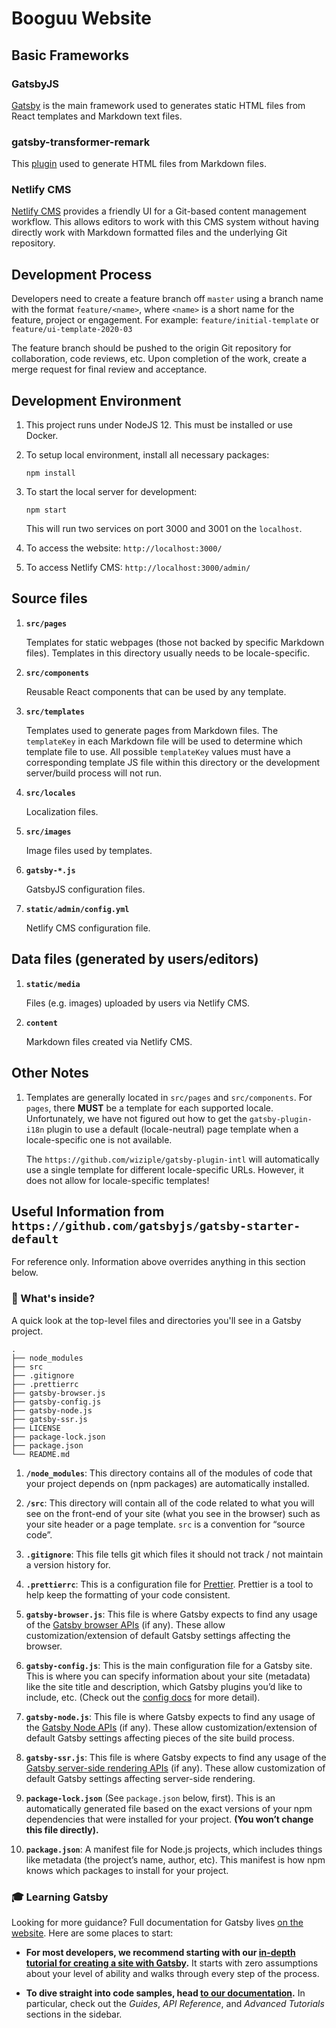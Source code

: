 # Booguu Website

## Basic Frameworks

### GatsbyJS

[Gatsby](https://www.gatsbyjs.org/) is the main framework used to generates static HTML files from React templates and Markdown text files.

### gatsby-transformer-remark

This [plugin](https://www.gatsbyjs.org/packages/gatsby-transformer-remark/) used to generate HTML files from Markdown files.

### Netlify CMS

[Netlify CMS](https://www.netlifycms.org/docs/intro/) provides a friendly UI for a Git-based content management workflow.  This allows editors to work with this CMS system without having directly work with Markdown formatted files and the underlying Git repository.


## Development Process

Developers need to create a feature branch off `master` using a branch name with the format `feature/<name>`, where `<name>` is a short name for the feature, project or engagement.  For example: `feature/initial-template` or `feature/ui-template-2020-03`

The feature branch should be pushed to the origin Git repository for collaboration, code reviews, etc.  Upon completion of the work, create a merge request for final review and acceptance.


## Development Environment

1.  This project runs under NodeJS 12.  This must be installed or use Docker.

1.  To setup local environment, install all necessary packages:

    ```shell
    npm install
    ```

1.  To start the local server for development:

    ```shell
    npm start
    ```

    This will run two services on port 3000 and 3001 on the `localhost`.

1.  To access the website:  `http://localhost:3000/`

1.  To access Netlify CMS:  `http://localhost:3000/admin/`


## Source files

1.  **`src/pages`**

    Templates for static webpages (those not backed by specific Markdown files).  Templates in this directory usually needs to be locale-specific.

1.  **`src/components`**

    Reusable React components that can be used by any template.

1.  **`src/templates`**

    Templates used to generate pages from Markdown files.  The `templateKey` in each Markdown file will be used to determine which template file to use.  All possible `templateKey` values must have a corresponding template JS file within this directory or the development server/build process will not run.

1.  **`src/locales`**

    Localization files.

1.  **`src/images`**

    Image files used by templates.

1.  **`gatsby-*.js`**

    GatsbyJS configuration files.

1.  **`static/admin/config.yml`**

    Netlify CMS configuration file.


## Data files (generated by users/editors)

1.  **`static/media`**

    Files (e.g. images) uploaded by users via Netlify CMS.

1.  **`content`**

    Markdown files created via Netlify CMS.



## Other Notes

1.  Templates are generally located in `src/pages` and `src/components`.  For `pages`, there **MUST** be a template for each supported locale.  Unfortunately, we have not figured out how to get the `gatsby-plugin-i18n` plugin to use a default (locale-neutral) page template when a locale-specific one is not available.

    The `https://github.com/wiziple/gatsby-plugin-intl` will automatically use a single template for different locale-specific URLs.  However, it does not allow for locale-specific templates!


## Useful Information from `https://github.com/gatsbyjs/gatsby-starter-default`

For reference only.  Information above overrides anything in this section below.

### 🧐 What's inside?

A quick look at the top-level files and directories you'll see in a Gatsby project.

    .
    ├── node_modules
    ├── src
    ├── .gitignore
    ├── .prettierrc
    ├── gatsby-browser.js
    ├── gatsby-config.js
    ├── gatsby-node.js
    ├── gatsby-ssr.js
    ├── LICENSE
    ├── package-lock.json
    ├── package.json
    └── README.md

1.  **`/node_modules`**: This directory contains all of the modules of code that your project depends on (npm packages) are automatically installed.

2.  **`/src`**: This directory will contain all of the code related to what you will see on the front-end of your site (what you see in the browser) such as your site header or a page template. `src` is a convention for “source code”.

3.  **`.gitignore`**: This file tells git which files it should not track / not maintain a version history for.

4.  **`.prettierrc`**: This is a configuration file for [Prettier](https://prettier.io/). Prettier is a tool to help keep the formatting of your code consistent.

5.  **`gatsby-browser.js`**: This file is where Gatsby expects to find any usage of the [Gatsby browser APIs](https://www.gatsbyjs.org/docs/browser-apis/) (if any). These allow customization/extension of default Gatsby settings affecting the browser.

6.  **`gatsby-config.js`**: This is the main configuration file for a Gatsby site. This is where you can specify information about your site (metadata) like the site title and description, which Gatsby plugins you’d like to include, etc. (Check out the [config docs](https://www.gatsbyjs.org/docs/gatsby-config/) for more detail).

7.  **`gatsby-node.js`**: This file is where Gatsby expects to find any usage of the [Gatsby Node APIs](https://www.gatsbyjs.org/docs/node-apis/) (if any). These allow customization/extension of default Gatsby settings affecting pieces of the site build process.

8.  **`gatsby-ssr.js`**: This file is where Gatsby expects to find any usage of the [Gatsby server-side rendering APIs](https://www.gatsbyjs.org/docs/ssr-apis/) (if any). These allow customization of default Gatsby settings affecting server-side rendering.

10. **`package-lock.json`** (See `package.json` below, first). This is an automatically generated file based on the exact versions of your npm dependencies that were installed for your project. **(You won’t change this file directly).**

11. **`package.json`**: A manifest file for Node.js projects, which includes things like metadata (the project’s name, author, etc). This manifest is how npm knows which packages to install for your project.

### 🎓 Learning Gatsby

Looking for more guidance? Full documentation for Gatsby lives [on the website](https://www.gatsbyjs.org/). Here are some places to start:

- **For most developers, we recommend starting with our [in-depth tutorial for creating a site with Gatsby](https://www.gatsbyjs.org/tutorial/).** It starts with zero assumptions about your level of ability and walks through every step of the process.

- **To dive straight into code samples, head [to our documentation](https://www.gatsbyjs.org/docs/).** In particular, check out the _Guides_, _API Reference_, and _Advanced Tutorials_ sections in the sidebar.
